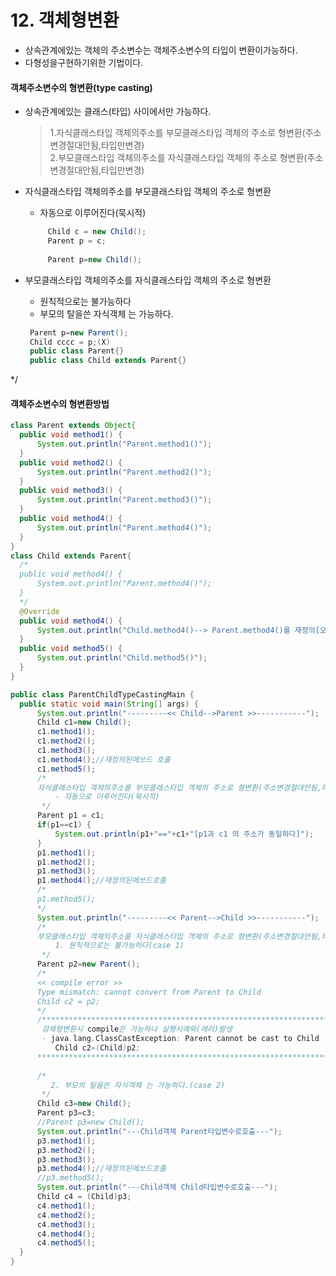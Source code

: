 # 12. 객체형변환
  - 상속관계에있는 객체의 주소변수는 객체주소변수의 타입이 변환이가능하다.
  - 다형성을구현하기위한 기법이다.

  #### 객체주소변수의 형변환(type casting)
   - 상속관계에있는 클래스(타입) 사이에서만 가능하다.
      >1.자식클래스타입 객체의주소를 부모클래스타입 객체의 주소로 형변환(주소변경절대안됨,타입만변경)<br>
      >2.부모클래스타입 객체의주소를 자식클래스타입 객체의 주소로 형변환(주소변경절대안됨,타입만변경)<br>
        
   - 자식클래스타입 객체의주소를 부모클래스타입 객체의 주소로 형변환
       - 자동으로 이루어진다(묵시적)
	   ```java
       		Child c = new Child();
       		Parent p = c; 
       		
       		Parent p=new Child();
       ```

   - 부모클래스타입 객체의주소를 자식클래스타입 객체의 주소로 형변환
       - 원칙적으로는 불가능하다
       - 부모의 탈을쓴 자식객체 는 가능하다.
	   ```java
       	Parent p=new Parent();
       	Child cccc = p;(X)
	    public class Parent{}
	    public class Child extends Parent{}
	  ```	
 */
  #### 객체주소변수의 형변환방법

  ```java
  class Parent extends Object{
	public void method1() {
		System.out.println("Parent.method1()");
	}
	public void method2() {
		System.out.println("Parent.method2()");
	}
	public void method3() {
		System.out.println("Parent.method3()");
	}
	public void method4() {
		System.out.println("Parent.method4()");
	}
}
class Child extends Parent{
	/*
	public void method4() {
		System.out.println("Parent.method4()");
	}
	*/
	@Override
	public void method4() {
		System.out.println("Child.method4()--> Parent.method4()를 재정의[오버라이딩]");
	}
	public void method5() {
		System.out.println("Child.method5()");
	}
}

public class ParentChildTypeCastingMain {
	public static void main(String[] args) {
		System.out.println("---------<< Child-->Parent >>-----------");
		Child c1=new Child();
		c1.method1();
		c1.method2();
		c1.method3();
		c1.method4();//재정의된메쏘드 호출
		c1.method5();
		/*
		자식클래스타입 객체의주소를 부모클래스타입 객체의 주소로 형변환(주소변경절대안됨,타입만변경)
			- 자동으로 이루어진다(묵시적)
		 */
		Parent p1 = c1;
		if(p1==c1) {
			System.out.println(p1+"=="+c1+"[p1과 c1 의 주소가 동일하다]");
		}
		p1.method1();
		p1.method2();
		p1.method3();
		p1.method4();//재정의된메쏘드호출
		/*
		p1.method5();
		*/
		System.out.println("---------<< Parent-->Child >>-----------");
		/*
		부모클래스타입 객체의주소를 자식클래스타입 객체의 주소로 형변환(주소변경절대안됨,타입만변경)
			1. 원칙적으로는 불가능하다(case 1)
       	 */
		Parent p2=new Parent();
		/*
		<< compile error >>
		Type mismatch: cannot convert from Parent to Child
		Child c2 = p2;
		*/
		/*******************************************************************
		 강제형변환시 compile은 가능하나 실행시예외(에러)발생
		 - java.lang.ClassCastException: Parent cannot be cast to Child
			Child c2=(Child)p2;
		*******************************************************************/
		
		/*
		   2. 부모의 탈을쓴 자식객체 는 가능하다.(case 2)
		 */
		Child c3=new Child();
		Parent p3=c3;
		//Parent p3=new Child();
		System.out.println("---Child객체 Parent타입변수로호출---");
		p3.method1();
		p3.method2();
		p3.method3();
		p3.method4();//재정의된메쏘드호출
		//p3.method5();
		System.out.println("---Child객체 Child타입변수로호출---");
		Child c4 = (Child)p3;
		c4.method1();
		c4.method2();
		c4.method3();
		c4.method4();
		c4.method5();
	}
}
  ```
   
   
   
